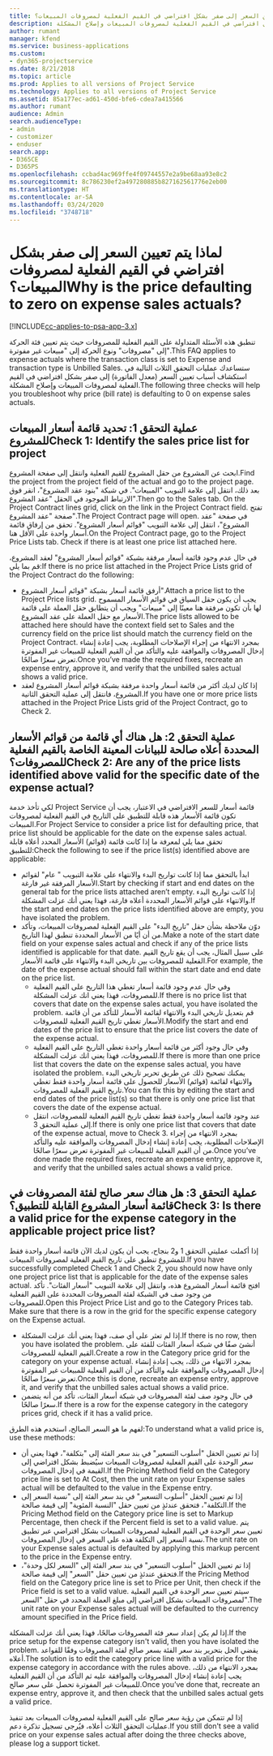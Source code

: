 ```yaml
---
title: لماذا يتم تعيين السعر إلى صفر بشكل افتراضي في القيم الفعلية لمصروفات المبيعات؟
description: ستساعدك عمليات التحقق الثلاث التالية في استكشاف أسباب تعيين السعر إلى صفر بشكل افتراضي في القيم الفعلية لمصروفات المبيعات وإصلاح المشكلة.
author: rumant
manager: kfend
ms.service: business-applications
ms.custom:
- dyn365-projectservice
ms.date: 8/21/2018
ms.topic: article
ms.prod: Applies to all versions of Project Service
ms.technology: Applies to all versions of Project Service
ms.assetid: 85a177ec-ad61-450d-bfe6-cdea7a415566
ms.author: rumant
audience: Admin
search.audienceType:
- admin
- customizer
- enduser
search.app:
- D365CE
- D365PS
ms.openlocfilehash: ccbad4ac969ffe4f09744557e2a9be68aa93e8c2
ms.sourcegitcommit: 8c786230ef2a497280885b827162561776e2eb00
ms.translationtype: HT
ms.contentlocale: ar-SA
ms.lasthandoff: 03/24/2020
ms.locfileid: "3748718"
---
```

# <a name="why-is-the-price-defaulting-to-zero-on-expense-sales-actuals"></a><span data-ttu-id="c24db-103">لماذا يتم تعيين السعر إلى صفر بشكل افتراضي في القيم الفعلية لمصروفات المبيعات؟</span><span class="sxs-lookup"><span data-stu-id="c24db-103">Why is the price defaulting to zero on expense sales actuals?</span></span>

[!INCLUDE[cc-applies-to-psa-app-3.x](../includes/cc-applies-to-psa-app-3x.md)]

<span data-ttu-id="c24db-104">تنطبق هذه الأسئلة المتداولة على القيم الفعلية للمصروفات حيث يتم تعيين فئة الحركة إلى "مصروفات" ونوع الحركة إلى "مبيعات غير مفوترة"‬.</span><span class="sxs-lookup"><span data-stu-id="c24db-104">This FAQ applies to expense actuals where the transaction class is set to Expense and transaction type is Unbilled Sales.</span></span> <span data-ttu-id="c24db-105">ستساعدك عمليات التحقق الثلاث التالية في استكشاف أسباب تعيين السعر (معدل الفاتورة‬) إلى صفر بشكل افتراضي في القيم الفعلية لمصروفات المبيعات وإصلاح المشكلة.</span><span class="sxs-lookup"><span data-stu-id="c24db-105">The following three checks will help you troubleshoot why price (bill rate) is defaulting to 0 on expense sales actuals.</span></span>

## <a name="check-1-identify-the-sales-price-list-for-project"></a><span data-ttu-id="c24db-106">عملية التحقق 1: تحديد قائمة أسعار المبيعات للمشروع</span><span class="sxs-lookup"><span data-stu-id="c24db-106">Check 1: Identify the sales price list for project</span></span>

<span data-ttu-id="c24db-107">ابحث عن المشروع من حقل المشروع للقيم الفعلية وانتقل إلى صفحة المشروع.</span><span class="sxs-lookup"><span data-stu-id="c24db-107">Find the project from the project field of the actual and go to the project page.</span></span> <span data-ttu-id="c24db-108">بعد ذلك، انتقل إلى علامة التبويب "المبيعات". في شبكة "بنود عقد المشروع"، انقر فوق الارتباط الموجود في الحقل "عقد المشروع".</span><span class="sxs-lookup"><span data-stu-id="c24db-108">Then go to the Sales tab. On the Project Contract lines grid, click on the link in the Project Contract field.</span></span> <span data-ttu-id="c24db-109">تفتح صفحة "عقد المشروع".</span><span class="sxs-lookup"><span data-stu-id="c24db-109">The Project Contract page will open.</span></span> <span data-ttu-id="c24db-110">في صفحة "عقد المشروع"، انتقل إلى علامة التبويب "قوائم أسعار المشروع‬". تحقق من إرفاق قائمة أسعار واحدة على الأقل هنا.</span><span class="sxs-lookup"><span data-stu-id="c24db-110">On the Project Contract page, go to the Project Price Lists tab. Check if there is at least one price list attached here.</span></span>

<span data-ttu-id="c24db-111">في حال عدم وجود قائمة أسعار مرفقة بشبكة "قوائم أسعار المشروع" لعقد المشروع، قم بما يلي:</span><span class="sxs-lookup"><span data-stu-id="c24db-111">If there is no price list attached in the Project Price Lists grid of the Project Contract do the following:</span></span>

- <span data-ttu-id="c24db-112">أرفق قائمة أسعار بشبكة "قوائم أسعار المشروع".</span><span class="sxs-lookup"><span data-stu-id="c24db-112">Attach a price list to the Project Price lists grid.</span></span> <span data-ttu-id="c24db-113">يجب أن يكون حقل السياق في قوائم الأسعار المسموح لها بأن تكون مرفقة هنا معينًا إلى "مبيعات" ويجب أن يتطابق حقل العملة على قائمة الأسعار مع حقل العملة على عقد المشروع.</span><span class="sxs-lookup"><span data-stu-id="c24db-113">The price lists allowed to be attached here should have the context field set to Sales and the currency field on the price list should match the currency field on the Project Contract.</span></span> <span data-ttu-id="c24db-114">بمجرد الانتهاء من إجراء الإصلاحات المطلوبة، يجب إعادة إنشاء إدخال المصروفات والموافقة عليه والتأكد من أن القيم الفعلية للمبيعات غير المفوترة تعرض سعرًا صالحًا.</span><span class="sxs-lookup"><span data-stu-id="c24db-114">Once you’ve made the required fixes, recreate an expense entry, approve it, and verify that the unbilled sales actual shows a valid price.</span></span>
- <span data-ttu-id="c24db-115">إذا كان لديك أكثر من قائمة أسعار واحدة مرفقة بشبكة قوائم أسعار المشروع لعقد المشروع، فانتقل إلى عملية التحقق الثانية.</span><span class="sxs-lookup"><span data-stu-id="c24db-115">If you have one or more price lists attached in the Project Price Lists grid of the Project Contract, go to Check 2.</span></span>

## <a name="check-2-are-any-of-the-price-lists-identified-above-valid-for-the-specific-date-of-the-expense-actual"></a><span data-ttu-id="c24db-116">عملية التحقق 2: هل هناك أي قائمة من قوائم الأسعار المحددة أعلاه صالحة للبيانات المعينة الخاصة بالقيم الفعلية للمصروفات؟</span><span class="sxs-lookup"><span data-stu-id="c24db-116">Check 2: Are any of the price lists identified above valid for the specific date of the expense actual?</span></span>

<span data-ttu-id="c24db-117">لكي تأخذ خدمة Project Service قائمة أسعار للسعر الافتراضي في الاعتبار، يجب أن تكون قائمة الأسعار هذه قابلة للتطبيق على التاريخ في القيم الفعلية لمصروفات المبيعات.</span><span class="sxs-lookup"><span data-stu-id="c24db-117">For Project Service to consider a price list for defaulting price, that price list should be applicable for the date on the expense sales actual.</span></span> <span data-ttu-id="c24db-118">تحقق مما يلي لمعرفة ما إذا كانت قائمة (قوائم) الأسعار المحدد أعلاه قابلة للتطبيق:</span><span class="sxs-lookup"><span data-stu-id="c24db-118">Check the following to see if the price list(s) identified above are applicable:</span></span>

- <span data-ttu-id="c24db-119">ابدأ بالتحقق مما إذا كانت تواريخ البدء والانتهاء على علامة التبويب " عام" لقوائم الأسعار المرفقة غير فارغة.</span><span class="sxs-lookup"><span data-stu-id="c24db-119">Start by checking if start and end dates on the general tab for the price lists attached aren’t empty.</span></span> <span data-ttu-id="c24db-120">إذا كانت تواريخ البدء والانتهاء على قوائم الأسعار المحددة أعلاه فارغة، فهذا يعني أنك عزلت المشكلة.</span><span class="sxs-lookup"><span data-stu-id="c24db-120">If the start and end dates on the price lists identified above are empty, you have isolated the problem.</span></span> 
- <span data-ttu-id="c24db-121">دوّن ملاحظة بشأن حقل "تاريخ البدء" على القيم الفعلية لمصروفات المبيعات، وتأكد من أن أيًا من الأسعار المحددة تنطبق لهذا التاريخ.</span><span class="sxs-lookup"><span data-stu-id="c24db-121">Make a note of the start date field on your expense sales actual and check if any of the price lists identified is applicable for that date.</span></span> <span data-ttu-id="c24db-122">على سبيل المثال، يجب أن يقع تاريخ القيم الفعلية للمصروفات بين تاريخي البدء والانتهاء على قائمة الأسعار.</span><span class="sxs-lookup"><span data-stu-id="c24db-122">For example, the date of the expense actual should fall within the start date and end date on the price list.</span></span> 
    - <span data-ttu-id="c24db-123">وفي حال عدم وجود قائمة أسعار تغطي هذا التاريخ على القيم الفعلية للمصروفات، فهذا يعني انك عزلت المشكلة.</span><span class="sxs-lookup"><span data-stu-id="c24db-123">If there is no price list that covers that date on the expense sales actual, you have isolated the problem.</span></span> <span data-ttu-id="c24db-124">قم بتعديل تاريخي البدء والانتهاء لقائمة الأسعار للتأكد من أن قائمة الأسعار تغطي تاريخ القيم الفعلية للمصروفات.</span><span class="sxs-lookup"><span data-stu-id="c24db-124">Modify the start and end dates of the price list to ensure that the price list covers the date of the expense actual.</span></span> 
    - <span data-ttu-id="c24db-125">وفي حال وجود أكثر من قائمة أسعار واحدة تغطي التاريخ على القيم الفعلية للمصروفات، فهذا يعني انك عزلت المشكلة.</span><span class="sxs-lookup"><span data-stu-id="c24db-125">If there is more than one price list that covers the date on the expense sales actual, you have isolated the problem.</span></span> <span data-ttu-id="c24db-126">يمكنك تصحيح ذلك عن طريق تحرير تاريخي البدء والانتهاء لقائمة (قوائم) الأسعار للحصول على قائمة أسعار واحدة فقط تغطي تاريخ القيم الفعلية للمصروفات.</span><span class="sxs-lookup"><span data-stu-id="c24db-126">You can fix this by editing the start and end dates of the price list(s) so that there is only one price list that covers the date of the expense actual.</span></span> 
    - <span data-ttu-id="c24db-127">عند وجود قائمة أسعار واحدة فقط تغطي تاريخ القيم الفعلية للمصروفات، انتقل إلى عملية التحقق 3.</span><span class="sxs-lookup"><span data-stu-id="c24db-127">If there is only one price list that covers that date of the expense actual, move to Check 3.</span></span>
<span data-ttu-id="c24db-128">بمجرد الانتهاء من إجراء الإصلاحات المطلوبة، يجب إعادة إنشاء إدخال المصروفات والموافقة عليه والتأكد من أن القيم الفعلية للمبيعات غير المفوترة تعرض سعرًا صالحًا.</span><span class="sxs-lookup"><span data-stu-id="c24db-128">Once you’ve done made the required fixes, recreate an expense entry, approve it, and verify that the unbilled sales actual shows a valid price.</span></span>

## <a name="check-3-is-there-a-valid-price-for-the-expense-category-in-the-applicable-project-price-list"></a><span data-ttu-id="c24db-129">عملية التحقق 3: هل هناك سعر صالح لفئة المصروفات في قائمة أسعار المشروع القابلة للتطبيق؟</span><span class="sxs-lookup"><span data-stu-id="c24db-129">Check 3: Is there a valid price for the expense category in the applicable project price list?</span></span> 

<span data-ttu-id="c24db-130">إذا أكملت عمليتي التحقق 1 و2 بنجاح، يجب أن يكون لديك الآن قائمة أسعار واحدة فقط للمشروع تنطبق على تاريخ القيم الفعلية لمصروفات المبيعات.</span><span class="sxs-lookup"><span data-stu-id="c24db-130">If you have successfully completed Check 1 and Check 2, you should now have only one project price list that is applicable for the date of the expense sales actual.</span></span> <span data-ttu-id="c24db-131">افتح قائمة أسعار المشروع هذه، وانتقل إلى علامة التبويب "أسعار الفئات". تأكد من وجود صف في الشبكة لفئة المصروفات المحددة على القيم الفعلية للمصروفات.</span><span class="sxs-lookup"><span data-stu-id="c24db-131">Open this Project Price List and go to the Category Prices tab. Make sure that there is a row in the grid for the specific expense category on the Expense actual.</span></span>
 
- <span data-ttu-id="c24db-132">إذا لم تعثر على أي صف، فهذا يعني أنك عزلت المشكلة.</span><span class="sxs-lookup"><span data-stu-id="c24db-132">If there is no row, then you have isolated the problem.</span></span> <span data-ttu-id="c24db-133">أنشئ صفًا في شبكة أسعار الفئات للفئة على القيم الفعلية للمصروفات.</span><span class="sxs-lookup"><span data-stu-id="c24db-133">Create a row in the Category price grid for the category on your expense actual.</span></span> <span data-ttu-id="c24db-134">بمجرد الانتهاء من ذلك، يجب إعادة إنشاء إدخال المصروفات والموافقة عليه والتأكد من أن القيم الفعلية للمبيعات غير المفوترة تعرض سعرًا صالحًا.</span><span class="sxs-lookup"><span data-stu-id="c24db-134">Once this is done, recreate an expense entry, approve it, and verify that the unbilled sales actual shows a valid price.</span></span> 
- <span data-ttu-id="c24db-135">في حال وجود صف لفئة المصروفات في شبكة أسعار الفئات، تأكد من أنه يتضمن سعرًا صالحًا.</span><span class="sxs-lookup"><span data-stu-id="c24db-135">If there is a row for the expense category in the category prices grid, check if it has a valid price.</span></span>

<span data-ttu-id="c24db-136">لفهم ما هو السعر الصالح، استخدم هذه الطرق:</span><span class="sxs-lookup"><span data-stu-id="c24db-136">To understand what a valid price is, use these methods:</span></span>

- <span data-ttu-id="c24db-137">إذا تم تعيين الحقل "أسلوب التسعير" في بند سعر الفئة إلى "بتكلفة‬"، فهذا يعني أن سعر الوحدة على القيم الفعلية لمصروفات المبيعات سيُضبط بشكل افتراضي إلى القيمة في إدخال المصروفات.</span><span class="sxs-lookup"><span data-stu-id="c24db-137">If the Pricing Method field on the Category price line is set to At Cost, then the unit rate on your Expense sales actual will be defaulted to the value in the Expense entry.</span></span>
- <span data-ttu-id="c24db-138">إذا تم تعيين الحقل "أسلوب التسعير" في بند سعر الفئة إلى "نسبة السعر إلى التكلفة"، فتحقق عندئذٍ من تعيين حقل "النسبة المئوية" إلى قيمة صالحة.</span><span class="sxs-lookup"><span data-stu-id="c24db-138">If the Pricing Method field on the Category price line is set to Markup Percentage, then check if the Percent field is set to a valid value.</span></span> <span data-ttu-id="c24db-139">يتم تعيين سعر الوحدة في القيم الفعلية لمصروفات المبيعات بشكل افتراضي عبر تطبيق نسبة السعر إلى التكلفة هذه على السعر في إدخال المصروفات.</span><span class="sxs-lookup"><span data-stu-id="c24db-139">The unit rate on your Expense sales actual is defaulted by applying this markup percent to the price in the Expense entry.</span></span>
- <span data-ttu-id="c24db-140">إذا تم تعيين الحقل "أسلوب التسعير" في بند سعر الفئة إلى "السعر لكل وحدة‬"، فتحقق عندئذٍ من تعيين حقل "السعر" إلى قيمة صالحة.</span><span class="sxs-lookup"><span data-stu-id="c24db-140">If the Pricing Method field on the Category price line is set to Price per Unit, then check if the Price field is set to a valid value.</span></span> <span data-ttu-id="c24db-141">سيتم تعيين سعر الوحدة في القيم الفعلية لمصروفات المبيعات بشكل افتراضي إلى مبلغ العملة المحدد في حقل "السعر".</span><span class="sxs-lookup"><span data-stu-id="c24db-141">The unit rate on your Expense sales actual will be defaulted to the currency amount specified in the Price field.</span></span>

<span data-ttu-id="c24db-142">إذا لم يكن إعداد سعر فئة المصروفات صالحًا، فهذا يعني أنك عزلت المشكلة.</span><span class="sxs-lookup"><span data-stu-id="c24db-142">If the price setup for the expense category isn't valid, then you have isolated the problem.</span></span> <span data-ttu-id="c24db-143">يقضي الحل بتحرير بند سعر الفئة بسعر صالح لفئة المصروفات وفقًا للقواعد أعلاه.</span><span class="sxs-lookup"><span data-stu-id="c24db-143">The solution is to edit the category price line with a valid price for the expense category in accordance with the rules above.</span></span> <span data-ttu-id="c24db-144">بمجرد الانتهاء من ذلك، يجب إعادة إنشاء إدخال المصروفات والموافقة عليه ثم التأكد من أن القيم الفعلية للمبيعات غير المفوترة تحصل على سعر صالح.</span><span class="sxs-lookup"><span data-stu-id="c24db-144">Once you’ve done that, recreate an expense entry, approve it, and then check that the unbilled sales actual gets a valid price.</span></span>

<span data-ttu-id="c24db-145">إذا لم تتمكن من رؤية سعر صالح على القيم الفعلية لمصروفات المبيعات بعد تنفيذ عمليات التحقق الثلاث أعلاه، فيُرجى تسجيل تذكرة دعم.</span><span class="sxs-lookup"><span data-stu-id="c24db-145">If you still don't see a valid price on your expense sales actual after doing the three checks above, please log a support ticket.</span></span>


